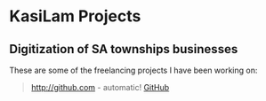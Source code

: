 # KasiLam Projects
## Digitization of SA townships businesses

These are some of the freelancing projects I have been working on:
 > http://github.com - automatic!
[GitHub](http://github.com)
